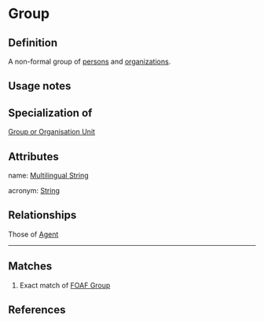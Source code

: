 # Group

## Definition
A non-formal group of [persons](../entities/Person.md) and [organizations](../entities/Organisation_Unit.md).

## Usage notes

## Specialization of
[Group or Organisation Unit](../entities/Group_or_Organisation_Unit.md)

## Attributes
name: [Multilingual String](../datatypes/Multilingual_String.md)

acronym: [String](../datatypes/String.md)

## Relationships

Those of [Agent](../entities/Agent.md#relationships)

---
## Matches
1. Exact match of [FOAF Group](http://xmlns.com/foaf/spec/#term_Group) 

## References

